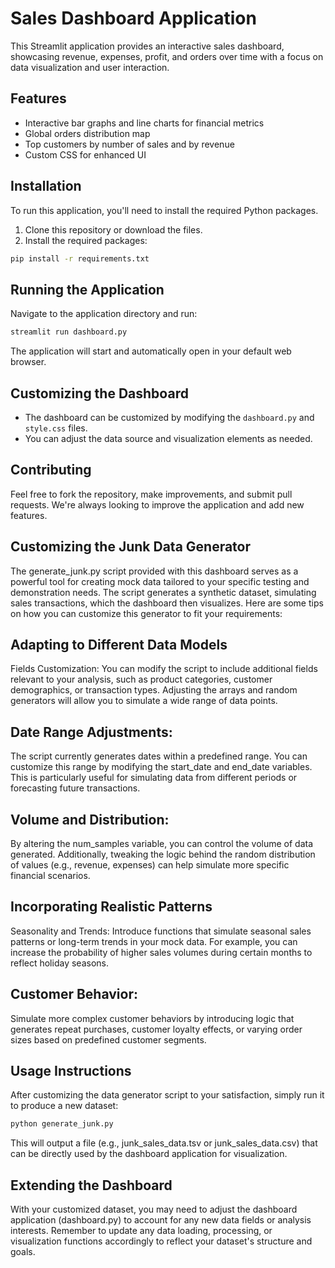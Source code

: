 # Sales Dashboard Application

This Streamlit application provides an interactive sales dashboard, showcasing revenue, expenses, profit, and orders over time with a focus on data visualization and user interaction.

## Features

- Interactive bar graphs and line charts for financial metrics
- Global orders distribution map
- Top customers by number of sales and by revenue
- Custom CSS for enhanced UI

## Installation

To run this application, you'll need to install the required Python packages.

1. Clone this repository or download the files.
2. Install the required packages:

```bash
pip install -r requirements.txt
```

## Running the Application

Navigate to the application directory and run:

```bash
streamlit run dashboard.py
```

The application will start and automatically open in your default web browser.

## Customizing the Dashboard

- The dashboard can be customized by modifying the `dashboard.py` and `style.css` files.
- You can adjust the data source and visualization elements as needed.

## Contributing

Feel free to fork the repository, make improvements, and submit pull requests. We're always looking to improve the application and add new features.


## Customizing the Junk Data Generator
The generate_junk.py script provided with this dashboard serves as a powerful tool for creating mock data tailored to your specific testing and demonstration needs. The script generates a synthetic dataset, simulating sales transactions, which the dashboard then visualizes. Here are some tips on how you can customize this generator to fit your requirements:

## Adapting to Different Data Models
Fields Customization: You can modify the script to include additional fields relevant to your analysis, such as product categories, customer demographics, or transaction types. Adjusting the arrays and random generators will allow you to simulate a wide range of data points.

## Date Range Adjustments:
The script currently generates dates within a predefined range. You can customize this range by modifying the start_date and end_date variables. This is particularly useful for simulating data from different periods or forecasting future transactions.

## Volume and Distribution:
By altering the num_samples variable, you can control the volume of data generated. Additionally, tweaking the logic behind the random distribution of values (e.g., revenue, expenses) can help simulate more specific financial scenarios.

## Incorporating Realistic Patterns
Seasonality and Trends: Introduce functions that simulate seasonal sales patterns or long-term trends in your mock data. For example, you can increase the probability of higher sales volumes during certain months to reflect holiday seasons.

## Customer Behavior:
Simulate more complex customer behaviors by introducing logic that generates repeat purchases, customer loyalty effects, or varying order sizes based on predefined customer segments.

## Usage Instructions
After customizing the data generator script to your satisfaction, simply run it to produce a new dataset:

```bash
python generate_junk.py
```

This will output a file (e.g., junk_sales_data.tsv or junk_sales_data.csv) that can be directly used by the dashboard application for visualization.

## Extending the Dashboard
With your customized dataset, you may need to adjust the dashboard application (dashboard.py) to account for any new data fields or analysis interests. Remember to update any data loading, processing, or visualization functions accordingly to reflect your dataset's structure and goals.

